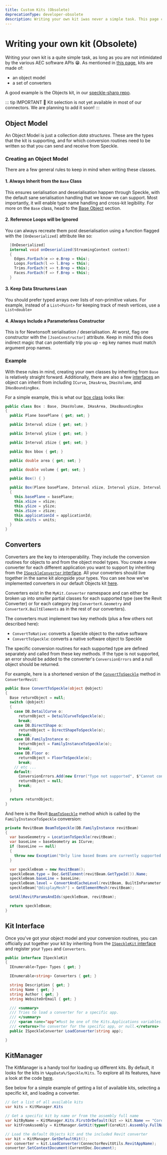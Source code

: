 ```yaml
---
title: Custom Kits (Obsolete)
deprecationType: developer-obsolete
description: Writing your own kit iwas never a simple task. This page covered the basics of writing your own kit, including object models and converters.
---
```


<Banner />

# Writing your own kit (Obsolete)

Writing your own kit is a quite simple task, as long as you are not intimidated by the various AEC software APIs 😁.
As mentioned in [this page](/dev/kits), kits are made of:

- an object model
- a set of converters

A good example is the Objects kit, in our [speckle-sharp repo](https://github.com/specklesystems/speckle-sharp/tree/master/Objects).

::: tip IMPORTANT 🙌
Kit selection is not yet available in most of our connectors. We are planning to add it soon!
:::

## Object Model

An Object Model is just a collection _data structures_. These are the types that the kit is supporting, and for which conversion routines need to be written so that you can send and receive from Speckle.

### Creating an Object Model

There are a few general rules to keep in mind when writing these classes.

#### 1. Always Inherit from the `Base` Class

This ensures serialisation and deserialisation happen through Speckle, with the default sane serialisation handling that we know we can support. Most importantly, it will enable type name handling and cross-kit legibility. For more on the `Base` class, head to the [Base Object](/dev/base) section.

#### 2. Reference Loops will be Ignored

You can always recreate them post deserialisation using a function flagged with the `[OnDeserialized]` attribute like so:

```cs
  [OnDeserialized]
  internal void onDeserialized(StreamingContext context)
  {
    Edges.ForEach(e => e.Brep = this);
    Loops.ForEach(l => l.Brep = this);
    Trims.ForEach(t => t.Brep = this);
    Faces.ForEach(f => f.Brep = this);
  }
```

#### 3. Keep Data Structures Lean

You should prefer typed arrays over lists of non-primitive values. For example, instead of a `List<Point>` for keeping track of mesh vertices, use a `List<double>`

#### 4. Always Include a Parameterless Constructor

This is for Newtonsoft serialisation / deserialisation. At worst, flag one constructor with the `[JsonConstructor]` attribute. Keep in mind this does indirect magic that can potentially trip you up - eg key names must match argument prop names.

### Example

With these rules in mind, creating your own classes by inheriting from `Base` is relatively straight forward. Additionally, there are also a few [interfaces](https://github.com/specklesystems/speckle-sharp/blob/master/Objects/Objects/Interfaces.cs) an object can inherit from including `ICurve`, `IHasArea`, `IHasVolume`, and `IHasBoundingBox`.

For a simple example, this is what our [box class](https://github.com/specklesystems/speckle-sharp/blob/master/Objects/Objects/Geometry/Box.cs) looks like:

```cs
public class Box : Base, IHasVolume, IHasArea, IHasBoundingBox
{
  public Plane basePlane { get; set; }

  public Interval xSize { get; set; }

  public Interval ySize { get; set; }

  public Interval zSize { get; set; }

  public Box bbox { get; }

  public double area { get; set; }

  public double volume { get; set; }

  public Box() { }

  public Box(Plane basePlane, Interval xSize, Interval ySize, Interval zSize, string units = Units.Meters, string applicationId = null)
  {
    this.basePlane = basePlane;
    this.xSize = xSize;
    this.ySize = ySize;
    this.zSize = zSize;
    this.applicationId = applicationId;
    this.units = units;
  }
}
```

## Converters

Converters are the key to interoperability. They include the conversion routines for objects to and from the object model types. You create a new converter for each different application you want to support by inheriting from the [`ISpeckleConverter` interface](https://github.com/specklesystems/speckle-sharp/blob/master/Core/Core/Kits/ISpeckleConverter.cs). All your converters should live together in the same kit alongside your types. You can see how we've implemented converters in our default Objects kit [here](https://github.com/specklesystems/speckle-sharp/tree/master/Objects/Converters).

Converters exist in the `MyKit.Converter` namespace and can either be broken up into smaller partial classes for each supported type (see the Revit Converter) or for each category (eg `ConverterX.Geometry` and `ConverterX.BuiltElements` as in the rest of our converters).

The converters must implement two key methods (plus a few others not described here):

- `ConvertToNative`: converts a Speckle object to the native software
- `ConvertToSpeckle`: converts a native software object to Speckle

The specific conversion routines for each supported type are defined separately and called from these key methods. If the type is not supported, an error should be added to the converter's `ConversionErrors` and a null object should be returned.

For example, here is a shortened version of the [`ConvertToSpeckle`](https://github.com/specklesystems/speckle-sharp/blob/master/Objects/Converters/ConverterRevit/ConverterRevitShared/ConverterRevit.cs#L69-L154) method in `ConverterRevit`:

```cs
public Base ConvertToSpeckle(object @object)
{
  Base returnObject = null;
  switch (@object)
  {
    case DB.DetailCurve o:
      returnObject = DetailCurveToSpeckle(o);
      break;
    case DB.DirectShape o:
      returnObject = DirectShapeToSpeckle(o);
      break;
    case DB.FamilyInstance o:
      returnObject = FamilyInstanceToSpeckle(o);
      break;
    case DB.Floor o:
      returnObject = FloorToSpeckle(o);
      break;
    // etc ...
    default:
      ConversionErrors.Add(new Error("Type not supported", $"Cannot convert {@object.GetType()} to Speckle"));
      returnObject = null;
      break;
  }

  return returnObject;
}
```

And here is the Revit [`BeamToSpeckle`](https://github.com/specklesystems/speckle-sharp/blob/9ba30e125f2bd65d2f746563d00a90a736ade116/Objects/Converters/ConverterRevit/ConverterRevitShared/Partial%20Classes/ConvertBeam.cs#L93-L111) method which is called by the `FamilyInstanceToSpeckle` conversion:

```cs
private RevitBeam BeamToSpeckle(DB.FamilyInstance revitBeam)
{
  var baseGeometry = LocationToSpeckle(revitBeam);
  var baseLine = baseGeometry as ICurve;
  if (baseLine == null)
  {
    throw new Exception("Only line based Beams are currently supported.");
  }

  var speckleBeam = new RevitBeam();
  speckleBeam.type = Doc.GetElement(revitBeam.GetTypeId()).Name;
  speckleBeam.baseLine = baseLine;
  speckleBeam.level = ConvertAndCacheLevel(revitBeam, BuiltInParameter.INSTANCE_REFERENCE_LEVEL_PARAM);
  speckleBeam["@displayMesh"] = GetElementMesh(revitBeam);

  GetAllRevitParamsAndIds(speckleBeam, revitBeam);

  return speckleBeam;
}
```

## Kit Interface

Once you've got your object model and your conversion routines, you can officially put together your kit by inheriting from the [`ISpeckleKit` interface](https://github.com/specklesystems/speckle-sharp/blob/master/Core/Core/Kits/ISpeckleKit.cs) and register your `Types` and `Converters`.

```cs
public interface ISpeckleKit
{
  IEnumerable<Type> Types { get; }

  IEnumerable<string> Converters { get; }

  string Description { get; }
  string Name { get; }
  string Author { get; }
  string WebsiteOrEmail { get; }

  /// <summary>
  /// Tries to load a converter for a specific app.
  /// </summary>
  /// <param name="app">Must be one of the Kits.Applications variables.</param>
  /// <returns>The converter for the specific app, or null.</returns>
  public ISpeckleConverter LoadConverter(string app);

}
```

## KitManager

The KitManager is a handy tool for loading up different kits. By default, it looks for the kits in `%AppData%/Speckle/Kits`. To explore all its features, have a look at the code [here](https://github.com/specklesystems/speckle-sharp/blob/master/Core/Core/Kits/KitManager.cs).

See below for a simple example of getting a list of available kits, selecting a specific kit, and loading a converter.

```cs
// Get a list of all available kits
var kits = KitManager.Kits

// Get a specific kit by name or from the assembly full name
var kitByName = KitManager.Kits.FirstOrDefault(kit => kit.Name == "CoreKit");
var kitFromAssembly = KitManager.GetKit(typeof(CoreKit).Assembly.FullName);

// Load the default Objects kit and the included Revit converter
var kit = KitManager.GetDefaultKit();
var converter = kit.LoadConverter(ConnectorRevitUtils.RevitAppName);
converter.SetContextDocument(CurrentDoc.Document);

```
